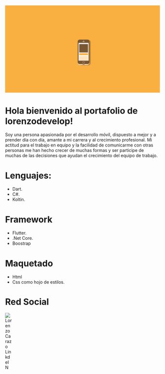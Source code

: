 ![Farmers Market Finder Demo](video/porta.gif)

# Hola bienvenido al portafolio de lorenzodevelop!

Soy una persona apasionada por el desarrollo móvil, dispuesto a mejor y a prender día con día, amante a mi carrera y al crecimiento profesional.
Mi actitud para el trabajo en equipo y la facilidad de comunicarme con otras personas me han hecho crecer de muchas formas y ser participe de muchas de las decisiones que ayudan el crecimiento del equipo de trabajo.

# Lenguajes:

- Dart.
- C#.
- Koltin.

# Framework

-  Flutter.
- .Net Core.
-  Boostrap

# Maquetado

- Html
- Css como hojo de estilos.
# Red Social

<a href="https://www.linkedin.com/in/lorenzo-carazo-zu%C3%B1iga-26947a197?lipi=urn%3Ali%3Apage%3Ad_flagship3_profile_view_base_contact_details%3B7L4xYaWERwu%2BB%2B8JKteJAg%3D%3D">
  <img align="left" alt="Lorenzo Carazo LinkdeIN" width="22px" src="https://cdn.jsdelivr.net/npm/simple-icons@v3/icons/linkedin.svg" />
</a>

